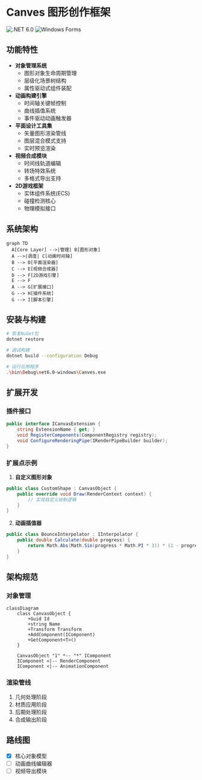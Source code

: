 # Canves 图形创作框架

![.NET 6.0](https://img.shields.io/badge/.NET-6.0-512BD4)
![Windows Forms](https://img.shields.io/badge/Windows%20Forms-Yes-0078D4)

## 功能特性

- **对象管理系统**
  - 图形对象生命周期管理
  - 层级化场景树结构
  - 属性驱动式组件装配
- **动画构建引擎**
  - 时间轴关键帧控制
  - 曲线插值系统
  - 事件驱动动画触发器
- **平面设计工具集**
  - 矢量图形渲染管线
  - 图层混合模式支持
  - 实时预览渲染
- **视频合成模块**
  - 时间线轨道编辑
  - 转场特效系统
  - 多格式导出支持
- **2D游戏框架**
  - 实体组件系统(ECS)
  - 碰撞检测核心
  - 物理模拟接口

## 系统架构

```mermaid
graph TD
  A[Core Layer] -->|管理| B[图形对象]
  A -->|调度| C[动画时间轴]
  B --> D[平面渲染器]
  C --> E[视频合成器]
  D --> F[2D游戏引擎]
  E --> F
  A --> G[扩展接口]
  G --> H[插件系统]
  G --> I[脚本引擎]
```

## 安装与构建

```bash
# 恢复NuGet包
dotnet restore

# 调试构建
dotnet build --configuration Debug

# 运行应用程序
.\bin\Debug\net6.0-windows\Canves.exe
```

## 扩展开发

### 插件接口
```csharp
public interface ICanvasExtension {
    string ExtensionName { get; }
    void RegisterComponents(ComponentRegistry registry);
    void ConfigureRenderingPipe(IRenderPipeBuilder builder);
}
```

### 扩展点示例
1. **自定义图形对象**
```csharp
public class CustomShape : CanvasObject {
    public override void Draw(RenderContext context) {
        // 实现自定义绘制逻辑
    }
}
```

2. **动画插值器**
```csharp
public class BounceInterpolator : IInterpolator {
    public double Calculate(double progress) {
        return Math.Abs(Math.Sin(progress * Math.PI * 3)) * (1 - progress);
    }
}
```

## 架构规范

### 对象管理
```mermaid
classDiagram
    class CanvasObject {
        +Guid Id
        +string Name
        +Transform Transform
        +AddComponent(IComponent)
        +GetComponent<T>()
    }
    
    CanvasObject "1" *-- "*" IComponent
    IComponent <|-- RenderComponent
    IComponent <|-- AnimationComponent
```

### 渲染管线
1. 几何处理阶段
2. 材质应用阶段
3. 后期处理阶段
4. 合成输出阶段

## 路线图
- [x] 核心对象模型
- [ ] 动画曲线编辑器
- [ ] 视频导出模块